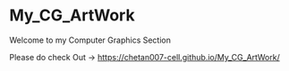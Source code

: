 # My_CG_ArtWork

Welcome to my Computer Graphics Section

Please do check Out -> https://chetan007-cell.github.io/My_CG_ArtWork/
